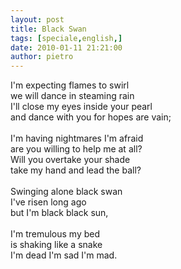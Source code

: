 ```yaml
---
layout: post
title: Black Swan
tags: [speciale,english,]
date: 2010-01-11 21:21:00
author: pietro
---
```

I'm expecting flames to swirl<br/>we will dance in steaming rain<br/>I'll close my eyes inside your pearl<br/>and dance with you for hopes are vain;<br/><br/>I'm having nightmares I'm afraid<br/>are you willing to help me at all?<br/>Will you overtake your shade<br/>take my hand and lead the ball?<br/><br/>Swinging alone black swan<br/>I've risen long ago<br/>but I'm black black sun,<br/><br/>I'm tremulous my bed<br/>is shaking like a snake<br/>I'm dead I'm sad I'm mad.
